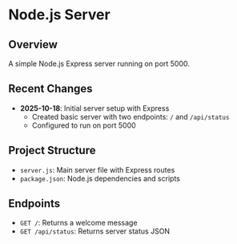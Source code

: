 # Node.js Server

## Overview
A simple Node.js Express server running on port 5000.

## Recent Changes
- **2025-10-18**: Initial server setup with Express
  - Created basic server with two endpoints: `/` and `/api/status`
  - Configured to run on port 5000

## Project Structure
- `server.js`: Main server file with Express routes
- `package.json`: Node.js dependencies and scripts

## Endpoints
- `GET /`: Returns a welcome message
- `GET /api/status`: Returns server status JSON
